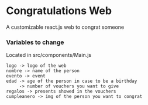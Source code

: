 # Congratulations Web

A customizable react.js web to congrat someone

### Variables to change

Located in src/components/Main.js

```
logo -> logo of the web
nombre -> name of the person
evento -> event 
edad -> age of the person in case to be a birthday
     -> number of vouchers you want to give
regalos -> presents showed in the vouchers 
cumpleanero -> img of the person you want to congrat
```